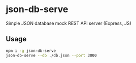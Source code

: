 # json-db-serve

Simple JSON database mock REST API server (Express, JS)

## Usage

```bash
npm i -g json-db-serve
json-db-serve --db ./db.json --port 3000
